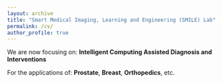 ```yaml
---
layout: archive
title: "Smart Medical Imaging, Learning and Engineering (SMILE) Lab"
permalink: /cv/
author_profile: true
---
```


We are now focusing on: **Intelligent Computing Assisted Diagnosis and Interventions**

For the applications of: **Prostate**, **Breast**, **Orthopedics**, etc.
